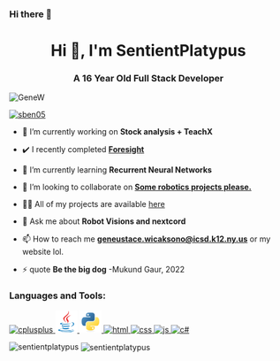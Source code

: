 ### Hi there 👋

<h1 align="center">Hi 👋, I'm SentientPlatypus</h1>
<h3 align="center">A 16 Year Old Full Stack Developer</h3>

<p align="left"> <img src="https://komarev.com/ghpvc/?username=sben05&label=Profile%20views&color=0e75b6&style=flat" alt="GeneW" /> </p>

<p align="left"> <a href="https://github.com/ryo-ma/github-profile-trophy"><img src="https://github-profile-trophy.vercel.app/?username=sben05" alt="sben05" /></a> </p>

- 🔭 I’m currently working on **Stock analysis + TeachX**

- ✔️ I recently completed [**Foresight**](https://foresight.sentientplatypu.repl.co)

- 🌱 I’m currently learning **Recurrent Neural Networks**

- 👯 I’m looking to collaborate on [**Some robotics projects please.**](https://emprise.cs.cornell.edu)

- 👨‍💻 All of my projects are available [here](https://genewica.herokuapp.com)

- 💬 Ask me about **Robot Visions and nextcord**

- 📫 How to reach me **geneustace.wicaksono@icsd.k12.ny.us** or my website lol.

- ⚡ quote **Be the big dog** -Mukund Gaur, 2022



<h3 align="left">Languages and Tools:</h3>


<a href="https://doc.rust-lang.org/book" target="_blank"> <img src="https://www.nicepng.com/png/full/34-348422_community-spotlight-rust-programming-language.png" alt="cplusplus" width="40" height="40"/> </a> <a href="https://www.java.com" target="_blank"> <img src="https://raw.githubusercontent.com/devicons/devicon/master/icons/java/java-original.svg" alt="java" width="40" height="40"/> </a> <a href="https://www.python.org" target="_blank"> <img src="https://raw.githubusercontent.com/devicons/devicon/master/icons/python/python-original.svg" alt="python" width="40" height="40"/> </a>
<a href="https://www.python.org" target="_blank"> <img src="https://freeiconshop.com/wp-content/uploads/edd/html-flat.png" alt="html" width="40" height="40"/> </a>
<a href="https://www.python.org" target="_blank"> <img src="https://cdn.pixabay.com/photo/2017/08/05/11/16/logo-2582747_960_720.png" alt="css" width="40" height="40"/> </a>
<a href="https://www.javascript.com" target="_blank"> <img src="https://upload.wikimedia.org/wikipedia/commons/thumb/6/6a/JavaScript-logo.png/480px-JavaScript-logo.png" alt="js" width="40" height="40"/> </a>
<a href="https://www.mongodb.com" target="_blank"> <img src="https://www.servernoobs.com/wp-content/uploads/2016/01/mongodb-logo-1.png" alt="c#" width="40" height="40"/> </a>

<p><img align="left" src="https://github-readme-stats.vercel.app/api/top-langs?username=sentientplatypus&langs_count=8&show_icons=true&locale=en&layout=compact&theme=radical" alt="sentientplatypus" /></p>

<p>&nbsp;<img align="center" src="https://github-readme-stats.vercel.app/api?username=sentientplatypus&show_icons=true&locale=en&theme=radical" alt="sentientplatypus" /></p>
